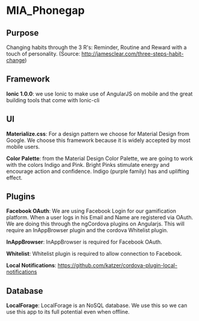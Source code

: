 # MIA_Phonegap

## Purpose
Changing habits through the 3 R's: Reminder, Routine and Reward with a touch of personality.
(Source: http://jamesclear.com/three-steps-habit-change)


## Framework
**Ionic 1.0.0**: we use Ionic to make use of AngularJS on mobile and the great building tools that come with Ionic-cli


## UI
**Materialize.css**: For a design pattern we choose for Material Design from Google. We choose this framework because it is widely accepted by most mobile users.

**Color Palette**: from the Material Design Color Palette, we are going to work with the colors Indigo and Pink. Bright Pinks stimulate energy and encourage action and confidence. Indigo (purple family) has and uplifting effect.


## Plugins
**Facebook OAuth**: We are using Facebook Login for our gamification platform. When a user logs in his Email and Name are registered via OAuth. We are doing this through the ngCordova plugins on Angularjs. This will require an InAppBrowser plugin and the cordova Whitelist plugin. 

**InAppBrowser**: InAppBrowser is required for Facebook OAuth.

**Whitelist**: Whitelist plugin is required to allow connection to Facebook.

**Local Notifications**: https://github.com/katzer/cordova-plugin-local-notifications


## Database
**LocalForage**: LocalForage is an NoSQL database. We use this so we can use this app to its full potential even when offline. 

